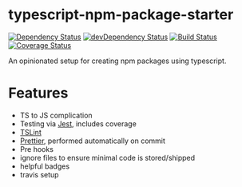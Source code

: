 typescript-npm-package-starter
=========================

[![Dependency Status](https://david-dm.org/timreynolds/typescript-npm-package-starter.svg)](https://david-dm.org/timreynolds/typescript-npm-package-starter)
[![devDependency Status](https://david-dm.org/timreynolds/typescript-npm-package-starter/dev-status.svg)](https://david-dm.org/timreynolds/typescript-npm-package-starter#info=devDependencies)
[![Build Status](https://travis-ci.org/timReynolds/typescript-npm-package-starter.svg?branch=master)](https://travis-ci.org/timReynolds/typescript-npm-package-starter)
[![Coverage Status](https://coveralls.io/repos/github/timReynolds/typescript-npm-package-starter/badge.svg?branch=master)](https://coveralls.io/github/timReynolds/typescript-npm-package-starter?branch=master)

An opinionated setup for creating npm packages using typescript.

# Features

* TS to JS complication
* Testing via [Jest](https://github.com/facebook/jest), includes coverage
* [TSLint](https://palantir.github.io/tslint/)
* [Prettier](https://github.com/prettier/prettier), performed automatically on commit
* Pre hooks
* ignore files to ensure minimal code is stored/shipped
* helpful badges
* travis setup
